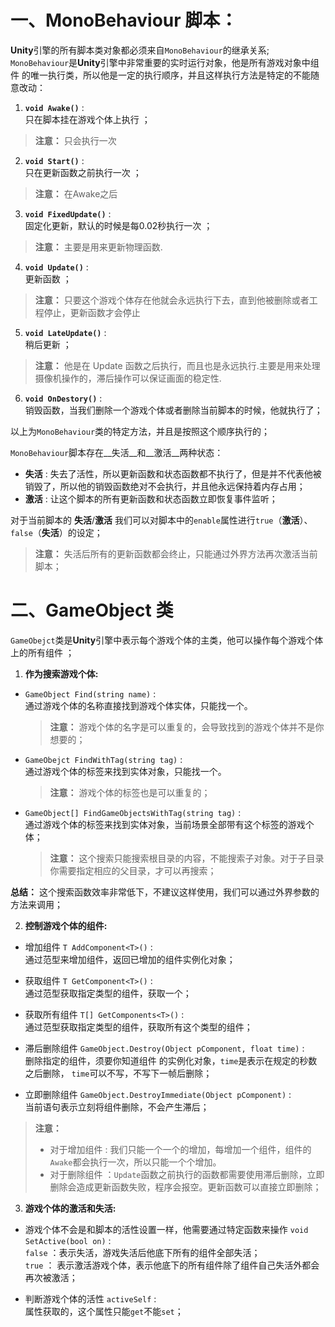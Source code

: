 一、**MonoBehaviour** 脚本：
=================================
**Unity**引擎的所有脚本类对象都必须来自`MonoBehaviour`的继承关系;
`MonoBehaviour`是**Unity**引擎中非常重要的实时运行对象，他是所有游戏对象中组件 的唯一执行类，所以他是一定的执行顺序，并且这样执行方法是特定的不能随意改动：

1. **`void Awake()`** : <br/>
  只在脚本挂在游戏个体上执行 ；
  >__注意：__ 只会执行一次

2. **`void Start()`** : <br/>
  只在更新函数之前执行一次 ；
  >__注意：__ 在Awake之后

3. **`void FixedUpdate()`** : <br/>
  固定化更新，默认的时候是每0.02秒执行一次 ；
  >__注意：__ 主要是用来更新物理函数.

4. **`void Update()`** : <br/>
  更新函数 ；
  >__注意：__ 只要这个游戏个体存在他就会永远执行下去，直到他被删除或者工程停止，更新函数才会停止

5. **`void LateUpdate()`** : <br/>
  稍后更新 ；
  >__注意：__ 他是在 Update 函数之后执行，而且也是永远执行.主要是用来处理摄像机操作的，滞后操作可以保证画面的稳定性.

6. **`void OnDestory()`** : <br/>
  销毁函数，当我们删除一个游戏个体或者删除当前脚本的时候，他就执行了；

以上为`MonoBehaviour`类的特定方法，并且是按照这个顺序执行的；

`MonoBehaviour`脚本存在__失活__和__激活__两种状态：
* __失活__ : 失去了活性，所以更新函数和状态函数都不执行了，但是并不代表他被销毁了，所以他的销毁函数绝对不会执行，并且他永远保持着内存占用；
* __激活__ : 让这个脚本的所有更新函数和状态函数立即恢复事件监听；

对于当前脚本的 __失活__/__激活__ 我们可以对脚本中的`enable`属性进行`true`（__激活__）、`false`（__失活__）的设定；
>__注意：__ 失活后所有的更新函数都会终止，只能通过外界方法再次激活当前脚本；

二、**GameObject** 类
==================================
`GameObejct`类是**Unity**引擎中表示每个游戏个体的主类，他可以操作每个游戏个体上的所有组件 ；

1. __作为搜索游戏个体:__

  * `GameObject Find(string name)` : <br/>
    通过游戏个体的名称直接找到游戏个体实体，只能找一个。
    >__注意：__ 游戏个体的名字是可以重复的，会导致找到的游戏个体并不是你想要的；

  * `GameObejct FindWithTag(string tag)` : <br/>
    通过游戏个体的标签来找到实体对象，只能找一个。 
    >__注意：__ 游戏个体的标签也是可以重复的；

  * `GameObject[] FindGameObjectsWithTag(string tag)` : <br/>
    通过游戏个体的标签来找到实体对象，当前场景全部带有这个标签的游戏个体；
    >__注意：__ 这个搜索只能搜索根目录的内容，不能搜索子对象。对于子目录你需要指定相应的父目录，才可以再搜索；

  __总结：__ 这个搜索函数效率非常低下，不建议这样使用，我们可以通过外界参数的方法来调用；

2. __控制游戏个体的组件:__

  * 增加组件 `T AddComponent<T>()` : <br/>
    通过范型来增加组件，返回已增加的组件实例化对象；

  * 获取组件 `T GetComponent<T>()` : <br/> 
    通过范型获取指定类型的组件，获取一个；

  * 获取所有组件 `T[] GetComponents<T>()` : <br/>
    通过范型获取指定类型的组件，获取所有这个类型的组件；

  * 滞后删除组件 `GameObject.Destroy(Object pComponent, float time)` : <br/>
    删除指定的组件，须要你知道组件 的实例化对象，`time`是表示在规定的秒数之后删除， `time`可以不写，不写下一帧后删除；

  * 立即删除组件 `GameObject.DestroyImmediate(Object pComponent)` : <br/>
    当前语句表示立刻将组件删除，不会产生滞后；

  >__注意：__ <br/>
  >  * 对于增加组件 : 我们只能一个一个的增加，每增加一个组件，组件的`Awake`都会执行一次，所以只能一个个增加。
  >  * 对于删除组件 ：`Update`函数之前执行的函数都需要使用滞后删除，立即删除会造成更新函数失败，程序会报空。更新函数可以直接立即删除；

3. __游戏个体的激活和失活:__

  * 游戏个体不会是和脚本的活性设置一样，他需要通过特定函数来操作
  `void SetActive(bool on)` :<br/>
    `false` ：表示失活，游戏失活后他底下所有的组件全部失活；<br/>
    `true` ： 表示激活游戏个体，表示他底下的所有组件除了组件自己失活外都会再次被激活；

  * 判断游戏个体的活性 
  `activeSelf` : <br/>
    属性获取的，这个属性只能`get`不能`set`；



